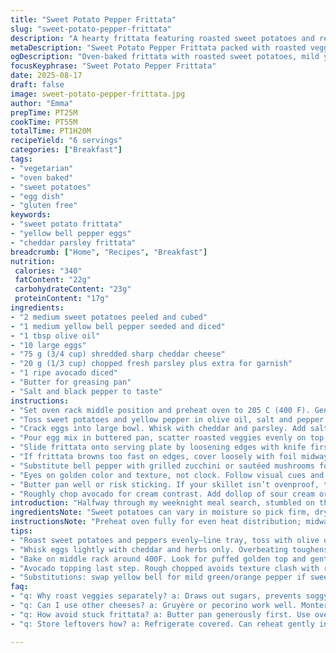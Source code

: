 ```yaml
---
title: "Sweet Potato Pepper Frittata"
slug: "sweet-potato-pepper-frittata"
description: "A hearty frittata featuring roasted sweet potatoes and red pepper, enriched with eggs, cheddar cheese, and fresh parsley. Oven-baked until set with a golden top, finished with creamy avocado chunks. A rustic, veggie-forward dish with balanced textures and flavors, gluten and nut free."
metaDescription: "Sweet Potato Pepper Frittata packed with roasted veggies, sharp cheddar, eggs, and creamy avocado. Rustic textures, savory bites, oven-baked with golden top."
ogDescription: "Oven-baked frittata with roasted sweet potatoes, mild yellow pepper, cheddar, eggs, and avocado topping. Colors, textures, and timing matter more than clocks."
focusKeyphrase: "Sweet Potato Pepper Frittata"
date: 2025-08-17
draft: false
image: sweet-potato-pepper-frittata.jpg
author: "Emma"
prepTime: PT25M
cookTime: PT55M
totalTime: PT1H20M
recipeYield: "6 servings"
categories: ["Breakfast"]
tags:
- "vegetarian"
- "oven baked"
- "sweet potatoes"
- "egg dish"
- "gluten free"
keywords:
- "sweet potato frittata"
- "yellow bell pepper eggs"
- "cheddar parsley frittata"
breadcrumb: ["Home", "Recipes", "Breakfast"]
nutrition: 
 calories: "340"
 fatContent: "22g"
 carbohydrateContent: "23g"
 proteinContent: "17g"
ingredients:
- "2 medium sweet potatoes peeled and cubed"
- "1 medium yellow bell pepper seeded and diced"
- "1 tbsp olive oil"
- "10 large eggs"
- "75 g (3/4 cup) shredded sharp cheddar cheese"
- "20 g (1/3 cup) chopped fresh parsley plus extra for garnish"
- "1 ripe avocado diced"
- "Butter for greasing pan"
- "Salt and black pepper to taste"
instructions:
- "Set oven rack middle position and preheat oven to 205 C (400 F). Generously butter a 26 cm (10 1/2 inch) nonstick skillet."
- "Toss sweet potatoes and yellow pepper in olive oil, salt and pepper on a lined baking tray. Roast 35 minutes turning halfway until tender and edges lightly caramelized. Look for faint browning, soft to poke but not mushy."
- "Crack eggs into large bowl. Whisk with cheddar and parsley. Add salt and freshly ground pepper. Mix just enough to combine, don’t overbeat or will toughen."
- "Pour egg mix in buttered pan, scatter roasted veggies evenly on top. The eggs should sizzle a little on contact. Push pan into oven. Bake 22-25 minutes until puffed, golden, and center is firm but jiggles slightly when shaken."
- "Slide frittata onto serving plate by loosening edges with knife first. Scatter avocado evenly on top plus a sprinkle of parsley. Serve warm or room temp."
- "If frittata browns too fast on edges, cover loosely with foil midway. Avoid drying out eggs. If veggies release water during roast, drain excess to prevent sogginess."
- "Substitute bell pepper with grilled zucchini or sautéed mushrooms for earthier flavor. Swap cheddar for Gruyère or pecorino for sharper notes. Parsley can be replaced with cilantro for a fresh punch."
- "Eyes on golden color and texture, not clock. Follow visual cues and touch. That wobble means still soft inside, give it a couple more min. Avoid opening oven too early or can fall flat."
- "Butter pan well or risk sticking. If your skillet isn’t ovenproof, transfer mixture to baking dish after roasting veggies."
- "Roughly chop avocado for cream contrast. Add dollop of sour cream or zesty hot sauce if you want punchy finish. Serve with crusty bread or leafy greens for meal."
introduction: "Halfway through my weeknight meal search, stumbled on this combo. Sweet potatoes roasting slowly, their aroma filling the kitchen. Then the sharp tang of cheddar, eggs binding all that color and texture. Avocado on top? Adds that silky coolness against roasted sweet earthiness. Tried bell pepper at first—too sweet sometimes. Yellow one gave just the right mild crunch without overpowering. Learned roasting the veggies till caramelized releases natural sugars, provides contrast with rich eggs. Any frittata boils down to timing and watching. That moment when the edges pull slightly from pan and top lightly jiggles—golden, set, not rubbery. Beats waiting on timers. This dish runs the line between rustic and precise cooking. Throw it in oven, stir once, then rely on eyes and instinct."
ingredientsNote: "Sweet potatoes can vary in moisture so pick firm, dry ones. Yellow bell pepper chosen for sweeter, less peppery bite, but swap with orange or mild green if on hand. Olive oil coats veggies to roast evenly; can use avocado or mild vegetable oil but flavor shifts. Eggs are backbone —fresh, room temp eggs fluff better. Sharp cheddar cuts richness but Gruyère or Monterey Jack adds different layers. Parsley brightens; cilantro workable if you like a zesty green note. Avocado last minute to keep smooth texture, avoid browning. Butter for pan greasing critical; prevents sticking and adds subtle flavor. Salt and pepper to taste but remember cheese adds saltiness. Don’t skip seasoning before baking — eggs need it for the whole dish to come alive."
instructionsNote: "Preheat oven fully for even heat distribution; midway rack ensures balanced top and bottom cooking. Roasting veggies separately first draws out sugar, avoids soggy eggs later. Toss every 15 minutes to brown all sides evenly—watch for browning but avoid burning. Whisk eggs just till combined to keep tender texture; overmix bursts proteins, tough result. Pour eggs into hot buttered pan to start cooking immediately, edges will set quickly —helps lift frittata when done. Check after 20 minutes, don’t rely only on time; jiggle test is key. Avoid opening oven often; steam escapes. Use foil tent if browns too fast on edges. Avocado toppings best added fresh. For sticky situations, loosen edges with spatula first, slide onto warm plate. Can reheat gently but best fresh. Pair with acidic or crunchy sides to balance creaminess."
tips:
- "Roast sweet potatoes and peppers evenly—line tray, toss with olive oil, salt pepper. Watch caramelize edges. Halfway flip to brown all sides. Water can release; drain if soggy. Texture contrast key here not mushy mush."
- "Whisk eggs lightly with cheddar and herbs only. Overbeating toughens protein. Salt early, so eggs absorb. Butter pan well, use medium thickness skillet ovenproof or transfer mixture later. Hot buttered pan helps edges set fast, prevents sticking."
- "Bake on middle rack around 400F. Look for puffed golden top and gentle jiggle at center—edges pull from pan slightly. Jiggle means not done but close—avoid open door too soon or frittata falls flat. Use visual and tactile cues always."
- "Avocado topping last step. Rough chopped avoids texture clash with roasted veggies. Adds cool creamy counterpoint. To add punch—sour cream dollop or even hot sauce works well. Serve warm or room temp. Bread or leafy greens balance richness."
- "Substitutions: swap yellow bell for mild green/orange pepper if sweetness unwanted. Parsley to cilantro for zesty green punch. Cheese swap sharp cheddar with Gruyère or pecorino variation. Oil choice affects roast flavor—olive or avocado preferred. Butter for pan non negotiable."
faq:
- "q: Why roast veggies separately? a: Draws out sugars, prevents soggy eggs, controls browning. Roasting alone develops flavor, texture—less moisture in egg batter. Veggies caramelize better."
- "q: Can I use other cheeses? a: Gruyère or pecorino work well. Monterey Jack too. Sharp cheeses cut richness, add layers. Mild cheese soften bite, affects how eggs set. Depends on taste preference."
- "q: How avoid stuck frittata? a: Butter pan generously first. Use ovenproof skillet. If not, roast veggies separately then shift to baking dish after. Loosen edges with knife or spatula before sliding onto plate."
- "q: Store leftovers how? a: Refrigerate covered. Can reheat gently in oven or stovetop on low. Avoid microwave—rubbery texture. Best fresh but keep max 2-3 days. Avocado topping separate if possible to avoid browning."

---
```

